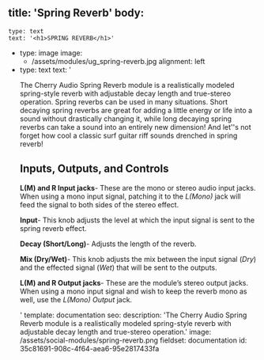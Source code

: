title: 'Spring Reverb'
body:
  -
    type: text
    text: '<h1>SPRING REVERB</h1>'
  -
    type: image
    image:
      - /assets/modules/ug_spring-reverb.jpg
    alignment: left
  -
    type: text
    text: '<p>The Cherry Audio Spring Reverb module is a realistically modeled spring-style reverb with adjustable decay length and true-stereo operation. Spring reverbs can be used in many situations. Short decaying spring reverbs are great for adding a little energy or life into a sound without drastically changing it, while long decaying spring reverbs can take a sound into an entirely new dimension! And let''s not forget how cool a classic surf guitar riff sounds drenched in spring reverb!</p><h2>Inputs, Outputs, and Controls</h2><p><strong>L(M) and R Input jacks</strong>- These are the mono or stereo audio input jacks. When using a mono input signal, patching it to the <em>L(Mono)</em> jack will feed the signal to both sides of the stereo effect.<br></p><p><strong>Input</strong>- This knob adjusts the level at which the input signal is sent to the spring reverb effect.<br></p><p><strong>Decay (Short/Long)</strong>- Adjusts the length of the reverb.<br></p><p><strong>Mix (Dry/Wet)</strong>- This knob adjusts the mix between the input signal (<em>Dry</em>) and the effected signal (<em>Wet</em>) that will be sent to the outputs.<br></p><p><strong>L(M) and R Output jacks</strong>- These are the module’s stereo output jacks. When using a mono input signal and wish to keep the reverb mono as well, use the<em> L(Mono) Output</em> jack.</p>'
template: documentation
seo:
  description: 'The Cherry Audio Spring Reverb module is a realistically modeled spring-style reverb with adjustable decay length and true-stereo operation.'
  image: /assets/social-modules/spring-reverb.png
fieldset: documentation
id: 35c81691-908c-4f64-aea6-95e2817433fa
